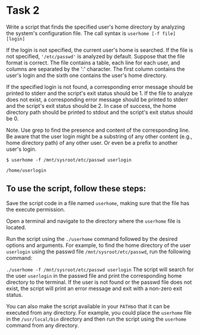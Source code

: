 # Task 2

Write a script that finds the specified user's home directory by analyzing the system's configuration file. The call syntax is
`userhome [-f file] [login]`

If the login is not specified, the current user's home is searched. If the file is not specified, `'/etc/passwd'` is analyzed by default. Suppose that the file format is correct. The file contains a table, each line for each user, and columns are separated by the ':' character. The first column contains the user's login and the sixth one contains the user's home directory.

If the specified login is not found, a corresponding error message should be printed to stderr and the script's exit status should be 1. If the file to analyze does not exist, a corresponding error message should be printed to stderr and the script's exit status should be 2. In case of success, the home directory path should be printed to stdout and the script's exit status should be 0.
 
Note. Use grep to find the presence and content of the corresponding line. Be aware that the user login might be a substring of any other content (e.g., home directory path) of any other user. Or even be a prefix to another user's login.
 
`$ userhome -f /mnt/sysroot/etc/passwd userlogin`


`/home/userlogin`

## To use the script, follow these steps:

Save the script code in a file named `userhome`, making sure that the file has the execute permission.

Open a terminal and navigate to the directory where the `userhome` file is located.

Run the script using the `./userhome` command followed by the desired options and arguments. For example, to find the home directory of the user `userlogin` using the passwd file `/mnt/sysroot/etc/passwd`, run the following command:

```./userhome -f /mnt/sysroot/etc/passwd userlogin```
The script will search for the user `userlogin` in the passwd file and print the corresponding home directory to the terminal. If the user is not found or the passwd file does not exist, the script will print an error message and exit with a non-zero exit status.

You can also make the script available in your `PATH`so that it can be executed from any directory. For example, you could place the `userhome` file in the `/usr/local/bin` directory and then run the script using the `userhome` command from any directory.
